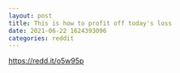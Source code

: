 ```yaml
--- 
layout: post 
title: This is how to profit off today's loss 
date: 2021-06-22 1624393096 
categories: reddit 
--- 
```

https://redd.it/o5w95p